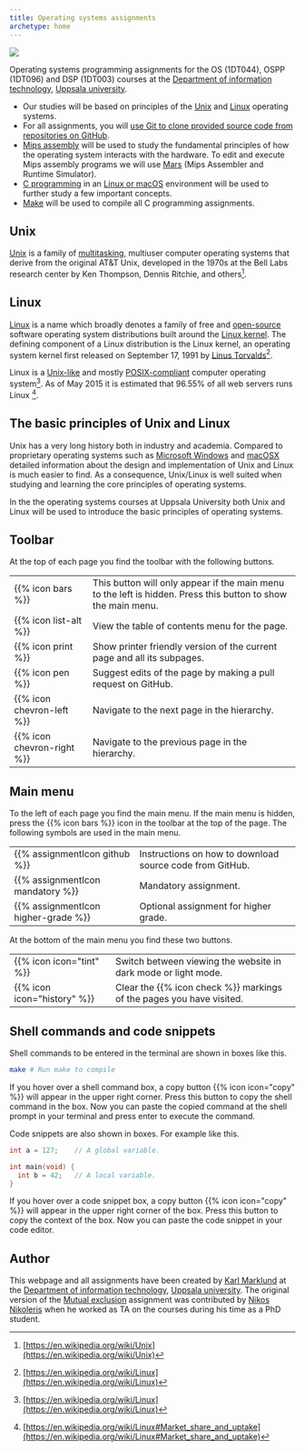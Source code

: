 ```yaml
---
title: Operating systems assignments
archetype: home
---
```


![](images/uu-full-logo-dark.png?classes=uu-full-logo)

Operating systems programming assignments for the OS (1DT044), OSPP (1DT096) and
DSP (1DT003) courses at the [Department of information technology][it], [Uppsala
university][uu].

[it]: https://www.it.uu.se/first?lang=en

[uu]: https://www.uu.se/en/

- Our studies will be based on principles of the [Unix](#unix) and
  [Linux](#linux) operating systems.
- For all assignments, you will [use Git to clone provided source code from repositories on GitHub][git/github]. 
- [Mips assembly][mips] will be used to study the fundamental principles of how
  the operating system interacts with the hardware. To edit and execute Mips assembly programs we will use [Mars][mars] (Mips
Assembler and Runtime Simulator). 
- [C programming][c] in an [Linux or macOS](supported-systems) environment will be used to further study a few important concepts.
- [Make][make] will be used to compile all C programming assignments. 


[mars]: http://courses.missouristate.edu/kenvollmar/mars/

[make]: https://en.wikipedia.org/wiki/Make_(software)

[unix/linux]: unix-and-linux

[mips]:  prerequisites/mips-and-mars

[c]:  prerequisites/c

[linux]: prerequisites/linux

[git/github]: prerequisites/git-and-github/

## Unix

[Unix](https://en.wikipedia.org/wiki/Unix) is a family of [multitasking][multitasking],
multiuser computer operating systems that derive from the original AT&T Unix,
developed in the 1970s at the Bell Labs research center by Ken Thompson, Dennis
Ritchie, and others[^unix].

[^unix]: [https://en.wikipedia.org/wiki/Unix](https://en.wikipedia.org/wiki/Unix)

[multitasking]: https://en.wikipedia.org/wiki/Computer_multitasking

## Linux

[Linux](https://en.wikipedia.org/wiki/Linux) is a name which broadly denotes a
family of free and [open-source](https://en.wikipedia.org/wiki/Open-source_software) software operating system distributions built
around the [Linux kernel](https://en.wikipedia.org/wiki/Linux_kernel). The defining component of a Linux distribution is the
Linux kernel, an operating system kernel first released on September 17,
1991 by [Linus Torvalds](https://en.wikipedia.org/wiki/Linus_Torvalds)[^linux].

Linux is a [Unix-like](https://en.wikipedia.org/wiki/Unix-like) and
mostly [POSIX-compliant](https://en.wikipedia.org/wiki/POSIX) computer operating
system[^linux]. As of May 2015 it is estimated that 96.55% of all web servers
runs Linux [^linux-market-share]. 

[^linux]: [https://en.wikipedia.org/wiki/Linux](https://en.wikipedia.org/wiki/Linux)

[^linux-market-share]:
    [https://en.wikipedia.org/wiki/Linux#Market_share_and_uptake](https://en.wikipedia.org/wiki/Linux#Market_share_and_uptake)
    
## The basic principles of Unix and Linux

Unix has a very long history both in industry and academia. Compared to
proprietary operating systems such as [Microsoft
Windows](https://en.wikipedia.org/wiki/Microsoft_Windows) and
[macOSX](https://en.wikipedia.org/wiki/MacOS) detailed information about the
design and implementation of Unix and Linux is much easier to find. As a
consequence, Unix/Linux is well suited when studying and learning the core
principles of operating systems. 

In the the operating systems courses at Uppsala University both Unix and Linux
will be used to introduce the basic principles of operating systems. 

## Toolbar

At the top of each page you find the toolbar with the following buttons.

<table class="icon-list">
<tr>
  <td>
    {{% icon bars %}}
  </td>
  <td>
    This button will only appear if the main menu to the left is hidden. Press this button to show
    the main menu. 
  </td>
</tr>
<tr>
  <td>
    {{% icon list-alt %}}
  </td>
  <td>
    View the table of contents menu for the page.
  </td>
</tr>
<tr>
  <td>
    {{% icon print %}}
  </td>
  <td>
    Show printer friendly version of the current page and all its subpages. 
  </td>
</tr>
<tr>
  <td>
    {{% icon pen %}}
  </td>
  <td>
    Suggest edits of the page by making a pull request on GitHub. 
  </td>
</tr>
<tr>
  <td>
    {{% icon chevron-left %}}
  </td>
  <td>
    Navigate to the next page in the hierarchy.
  </td>
</tr>
<tr>
  <td>
   {{% icon chevron-right %}}
  </td>
  <td>
    Navigate to the previous page in the hierarchy.
  </td>
</tr>
</table>


## Main menu

To the left of each page you find the main menu. If the main menu is hidden, press the {{%
icon bars %}} icon in the toolbar at the top of the page.  The following
symbols are used in the main menu.  


<table class="icon-list">
<tr>
  <td>
   {{% assignmentIcon github %}}
  </td>
  <td>
    Instructions on how to download source code from GitHub.
  </td>
</tr>
<tr>
  <td>
    {{% assignmentIcon mandatory %}}
  </td>
  <td>
   Mandatory assignment. 
  </td>
</tr>
<tr>
  <td>
   {{% assignmentIcon higher-grade %}}
  </td>
  <td>
     Optional assignment for higher grade.
  </td>
</tr>
</table>

At the bottom of the main menu you find these two buttons. 
<table class="icon-list">
<tr>
  <td>
 {{% icon icon="tint" %}}
  </td>
  <td>
    Switch between viewing the website in dark mode or light mode.
  </td>
</tr>
<tr>
  <td>
   {{% icon icon="history" %}}
  </td>
  <td>
  Clear the {{% icon check %}} markings of the pages
  you have visited. 
  </td>
</tr>
</table>

## Shell commands and code snippets 

Shell commands to be entered in the terminal are shown in boxes like this. 

``` bash session
make # Run make to compile
```

If you hover over a shell command box, a copy button {{% icon icon="copy" %}} will appear
in the upper right corner. Press this button to copy the shell command in the box. Now you
can paste the copied command at the shell prompt in your terminal and press
enter to execute the command. 

Code snippets are also shown in boxes. For example like this.

``` C
int a = 127;    // A global variable. 

int main(void) {
  int b = 42;   // A local variable.
}
```

If you hover over a code snippet box, a copy button {{% icon icon="copy" %}} will appear in the upper
right corner of the box. Press this button to copy the context of the box. Now
you can paste the code snippet in your code editor.

## Author

This webpage and all assignments have been created by [Karl Marklund][km] at the
[Department of information technology][it], [Uppsala university][uu]. The
original version of the [Mutual exclusion][mutex] assignment was contributed by [Nikos
Nikoleris][nn] when he worked as TA on the courses during his time as a PhD student.

[km]: https://www.katalog.uu.se/profile/?id=N2-482
[nn]: https://www.arm.ecs.soton.ac.uk/people/dr-nikos-nikoleris/
[mutex]: threads-and-synchronization/mutex/